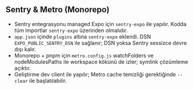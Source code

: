 ## Sentry & Metro (Monorepo)

- Sentry entegrasyonu managed Expo için `sentry-expo` ile yapılır. Kodda tüm importlar `sentry-expo` üzerinden olmalıdır.
- `app.json` içinde `plugins` altına `sentry-expo` eklendi. DSN `EXPO_PUBLIC_SENTRY_DSN` ile sağlanır; DSN yoksa Sentry sessizce devre dışı kalır.
- Monorepo + pnpm için `metro.config.js` watchFolders ve nodeModulesPaths ile workspace kökünü de izler; symlink çözümleme açıktır.
- Geliştirme dev client ile yapılır; Metro cache temizliği gerektiğinde `--clear` ile başlatılabilir.


